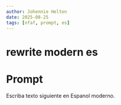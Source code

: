 ```yaml
---
author: Johennie Helton
date: 2025-08-25
tags: [nfaf, prompt, es]
---
```


# rewrite modern es

# Prompt

Escriba texto siguiente en Espanol moderno.